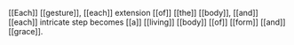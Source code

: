 [[Each]] [[gesture]], [[each]] extension [[of]] [[the]] [[body]], [[and]] [[each]] intricate step becomes [[a]] [[living]] [[body]] [[of]] [[form]] [[and]] [[grace]].